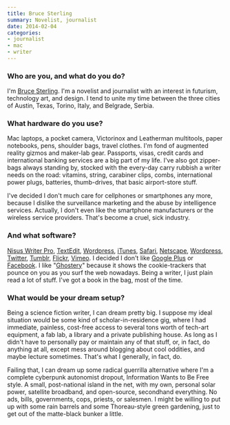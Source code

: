 ```yaml
---
title: Bruce Sterling
summary: Novelist, journalist
date: 2014-02-04
categories:
- journalist
- mac
- writer
---
```


### Who are you, and what do you do?

I'm [Bruce Sterling](http://www.well.com/conf/mirrorshades/ "Bruce's website."). I'm a novelist and journalist with an interest in futurism, technology art, and design. I tend to unite my time between the three cities of Austin, Texas, Torino, Italy, and Belgrade, Serbia.

### What hardware do you use?

Mac laptops, a pocket camera, Victorinox and Leatherman multitools, paper notebooks, pens, shoulder bags, travel clothes. I'm fond of augmented reality gizmos and maker-lab gear. Passports, visas, credit cards and international banking services are a big part of my life. I've also got zipper-bags always standing by, stocked with the every-day carry rubbish a writer needs on the road: vitamins, string, carabiner clips, combs, international power plugs, batteries, thumb-drives, that basic airport-store stuff.

I've decided I don't much care for cellphones or smartphones any more, because I dislike the surveillance marketing and the abuse by intelligence services. Actually, I don't even like the smartphone manufacturers or the wireless service providers. That's become a cruel, sick industry.

### And what software?

[Nisus Writer Pro][nisus-writer-pro], [TextEdit][], [Wordpress][], [iTunes][], [Safari][], [Netscape][firefox], [Wordpress][], [Twitter][], [Tumblr][], [Flickr][], [Vimeo][]. I decided I don't like [Google Plus][google-plus] or [Facebook][]. I like "[Ghostery][]" because it shows the cookie-trackers that pounce on you as you surf the web nowadays. Being a writer, I just plain read a lot of stuff. I've got a book in the bag, most of the time.

### What would be your dream setup?

Being a science fiction writer, I can dream pretty big. I suppose my ideal situation would be some kind of scholar-in-residence gig, where I had immediate, painless, cost-free access to several tons worth of tech-art equipment, a fab lab, a library and a private publishing house. As long as I didn't have to personally pay or maintain any of that stuff, or, in fact, do anything at all, except mess around blogging about cool oddities, and maybe lecture sometimes. That's what I generally, in fact, do.

Failing that, I can dream up some radical guerrilla alternative where I'm a complete cyberpunk autonomist dropout, Information Wants to Be Free style. A small, post-national island in the net, with my own, personal solar power, satellite broadband, and open-source, secondhand everything. No ads, bills, governments, cops, priests, or salesmen. I might be willing to put up with some rain barrels and some Thoreau-style green gardening, just to get out of the matte-black bunker a little.

[facebook]: https://www.facebook.com/ "A social networking site."
[firefox]: https://www.mozilla.org/en-US/firefox/new/ "A cross-platform open-source web browser."
[flickr]: https://www.flickr.com/ "A photo sharing website."
[ghostery]: https://www.ghostery.com/ "A browser extension for blocking trackers."
[google-plus]: https://en.wikipedia.org/wiki/Google%2B "A social network."
[itunes]: https://www.apple.com/itunes/ "A jukebox application and online store."
[nisus-writer-pro]: https://nisus.com/pro/ "A word processor for the Mac."
[safari]: https://www.apple.com/safari/ "A fast web browser."
[textedit]: http://web.archive.org/web/20200525165141/https://support.apple.com/en-us/HT2523 "A text editor included with Mac OS X."
[tumblr]: https://www.tumblr.com/ "An online personal publishing platform."
[twitter]: https://twitter.com/ "An online micro-blogging platform."
[vimeo]: https://vimeo.com/ "A video sharing service."
[wordpress]: https://wordpress.com/ "Weblog publishing software."
